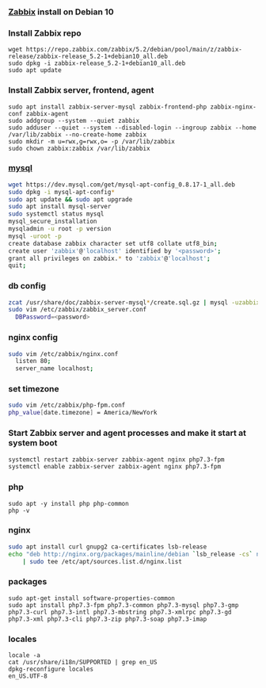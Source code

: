 ### [Zabbix](https://www.zabbix.com/download?zabbix=5.2&os_distribution=debian&os_version=10_buster&db=mysql&ws=nginx) install on Debian 10

### Install Zabbix repo
```
wget https://repo.zabbix.com/zabbix/5.2/debian/pool/main/z/zabbix-release/zabbix-release_5.2-1+debian10_all.deb
sudo dpkg -i zabbix-release_5.2-1+debian10_all.deb
sudo apt update
```
### Install Zabbix server, frontend, agent
```
sudo apt install zabbix-server-mysql zabbix-frontend-php zabbix-nginx-conf zabbix-agent
sudo addgroup --system --quiet zabbix
sudo adduser --quiet --system --disabled-login --ingroup zabbix --home /var/lib/zabbix --no-create-home zabbix
sudo mkdir -m u=rwx,g=rwx,o= -p /var/lib/zabbix
sudo chown zabbix:zabbix /var/lib/zabbix
```

### [mysql](https://dev.mysql.com/downloads/repo/apt/)
```bash
wget https://dev.mysql.com/get/mysql-apt-config_0.8.17-1_all.deb
sudo dpkg -i mysql-apt-config*
sudo apt update && sudo apt upgrade
sudo apt install mysql-server
sudo systemctl status mysql
mysql_secure_installation
mysqladmin -u root -p version
mysql -uroot -p
create database zabbix character set utf8 collate utf8_bin;
create user 'zabbix'@'localhost' identified by '<password>';
grant all privileges on zabbix.* to 'zabbix'@'localhost';
quit;
```
### db config
```bash
zcat /usr/share/doc/zabbix-server-mysql*/create.sql.gz | mysql -uzabbix -p zabbix
sudo vim /etc/zabbix/zabbix_server.conf
  DBPassword=<password>
```  
### nginx config
```bash
sudo vim /etc/zabbix/nginx.conf
  listen 80;
  server_name localhost;
```
### set timezone
```bash
sudo vim /etc/zabbix/php-fpm.conf
php_value[date.timezone] = America/NewYork
```
### Start Zabbix server and agent processes and make it start at system boot
```bash
systemctl restart zabbix-server zabbix-agent nginx php7.3-fpm
systemctl enable zabbix-server zabbix-agent nginx php7.3-fpm
```
### php
```
sudo apt -y install php php-common
php -v
```
### nginx
```bash
sudo apt install curl gnupg2 ca-certificates lsb-release
echo "deb http://nginx.org/packages/mainline/debian `lsb_release -cs` nginx" \
    | sudo tee /etc/apt/sources.list.d/nginx.list
```
### packages
```
sudo apt-get install software-properties-common
sudo apt install php7.3-fpm php7.3-common php7.3-mysql php7.3-gmp php7.3-curl php7.3-intl php7.3-mbstring php7.3-xmlrpc php7.3-gd php7.3-xml php7.3-cli php7.3-zip php7.3-soap php7.3-imap
```
### locales
```
locale -a
cat /usr/share/i18n/SUPPORTED | grep en_US
dpkg-reconfigure locales
en_US.UTF-8
```
